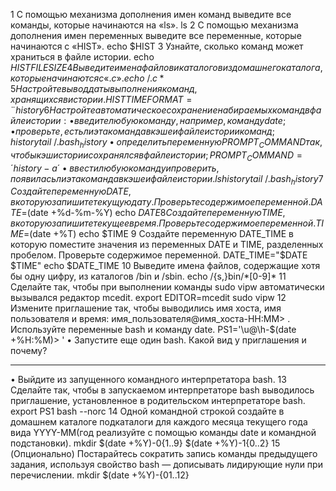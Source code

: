 1 С помощью механизма дополнения имен команд выведите все команды,
которые начинаются на «ls».
ls<TAB><TAB>
2 С помощью механизма дополнения имен переменных выведите все
переменные, которые начинаются с «HIST».
echo $HIST<TAB><TAB>
3 Узнайте, сколько команд может храниться в файле истории.
echo $HISTFILESIZE
4 Выведите имена файлов и каталогов из домашнего каталога, которые
начинаются с «.c».
echo ~/.c*
5 Настройте вывод даты выполнения команд, хранящихся в истории.
HISTTIMEFORMAT=¨%D ¨
history
6 Настройте автоматическое сохранение набираемых команд в файле истории:
• введите любую команду, например, команду date;
• проверьте, есть ли эта команда в кэше и файле истории команд;
history
tail ~/.bash_history
• определить переменную PROMPT_COMMAND так, чтобы кэш истории
сохранялся в файле истории;
PROMPT_COMMAND=´history -a´
• ввести любую команду и проверить, появилась ли эта команда в кэше и
файле истории.
ls
history
tail ~/.bash_history
7 Создайте переменную DATE, в которую запишите текущую дату. Проверьте
содержимое переменной.
DATE=$(date +%d-%m-%Y)
echo $DATE
8 Создайте переменную TIME, в которую запишите текущее время. Проверьте
содержимое переменной.
TIME=$(date +%T)
echo $TIME
9 Создайте переменную DATE_TIME в которую поместите значения из
переменных DATE и TIME, разделенных пробелом. Проверьте содержимое
переменной.
DATE_TIME="$DATE $TIME"
echo $DATE_TIME
10 Выведите имена файлов, содержащие хотя бы одну цифру, из каталогов /bin
и /sbin.
echo /{s,}bin/*[0-9]*
11 Сделайте так, чтобы при выполнении команды sudo vipw автоматически
вызывался редактор mcedit.
export EDITOR=mcedit
sudo vipw
12 Измените приглашение так, чтобы выводились имя хоста, имя пользователя
и время: имя_пользователя@имя_хоста-HH:MM> .
Используйте переменные bash и команду date.
PS1='\u@\h-$(date +%H:%M)> '
• Запустите еще один bash. Какой вид у приглашения и почему?
_______________________________________________________________
• Выйдите из запущенного командного интерпретатора bash.
13 Сделайте так, чтобы в запускаемом интерпретаторе bash выводилось
приглашение, установленное в родительском интерпретаторе bash.
export PS1
bash --norc
14 Одной командной строкой создайте в домашнем каталоге подкаталоги для
каждого месяца текущего года вида YYYY-MM(год реализуйте с помощью
команды date и командной подстановки).
mkdir $(date +%Y)-0{1..9} $(date +%Y)-1{0..2}
15 (Опционально) Постарайтесь сократить запись команды предыдущего
задания, используя свойство bash — дописывать лидирующие нули при
перечислении.
mkdir $(date +%Y)-{01..12}